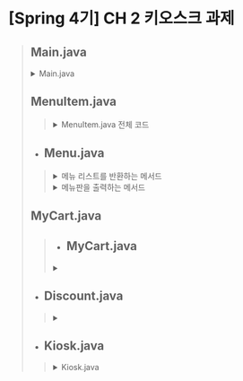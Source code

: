 # [Spring 4기] CH 2 키오스크 과제
> ## Main.java
> <details>
> <summary>Main.java</summary>
>
> ![main](https://github.com/user-attachments/assets/cdc3ae96-e405-42fd-8a4c-d2e6479b87f2)
> </details>
>
> ## MenuItem.java
>>   <details>
>>   <summary>MenuItem.java 전체 코드</summary>
>>
>>   ![MenuItem](https://github.com/user-attachments/assets/6ecf9345-1ec7-4850-bb4d-8444df757803)
>>  </details>
>>  
>
> + ## **Menu.java**<br>
>>  <details>
>>  <summary>메뉴 리스트를 반환하는 메서드</summary>
>>
>>  ![Menu getMenuItem](https://github.com/user-attachments/assets/612b1d64-9664-49a8-86a9-5360916666cc)
>>  </details>
>>
>>  <details>
>>  <summary>메뉴판을 출력하는 메서드</summary>
>>
>>  ![Menu getMenuBoard](https://github.com/user-attachments/assets/9c3b2de9-6cdc-45e8-88dd-63b747596ec7)
>>  </details>
>
> ## MyCart.java
>> + ## **MyCart.java**<br>
>><details>
>> <summary></summary>
>>
>>![MyCart](https://github.com/user-attachments/assets/fa994374-3c7c-46db-ba85-c2f4c9d6fbfd)
>></details>
>
> + ## **Discount.java**<br>
>><details>
>> <summary></summary>
>>
>>![Discount](https://github.com/user-attachments/assets/e0c386d2-748a-4ffa-9e62-9fffc584ed56)
>></details>
>
> + ## **Kiosk.java**<br>
>><details>
>> <summary>Kiosk.java</summary>
>>
>>![Kiosk](https://github.com/user-attachments/assets/989e5920-5652-4dbe-b6e6-6632e04dadf9)
>></details>

